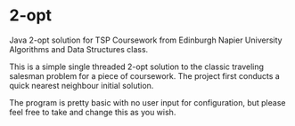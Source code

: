 # 2-opt
Java 2-opt solution for TSP Coursework from Edinburgh Napier University Algorithms and Data Structures class.

This is a simple single threaded 2-opt solution to the classic traveling salesman problem for a piece of coursework. 
The project first conducts a quick nearest neighbour initial solution.

The program is pretty basic with no user input for configuration, but please feel free to take and change this as you wish.
